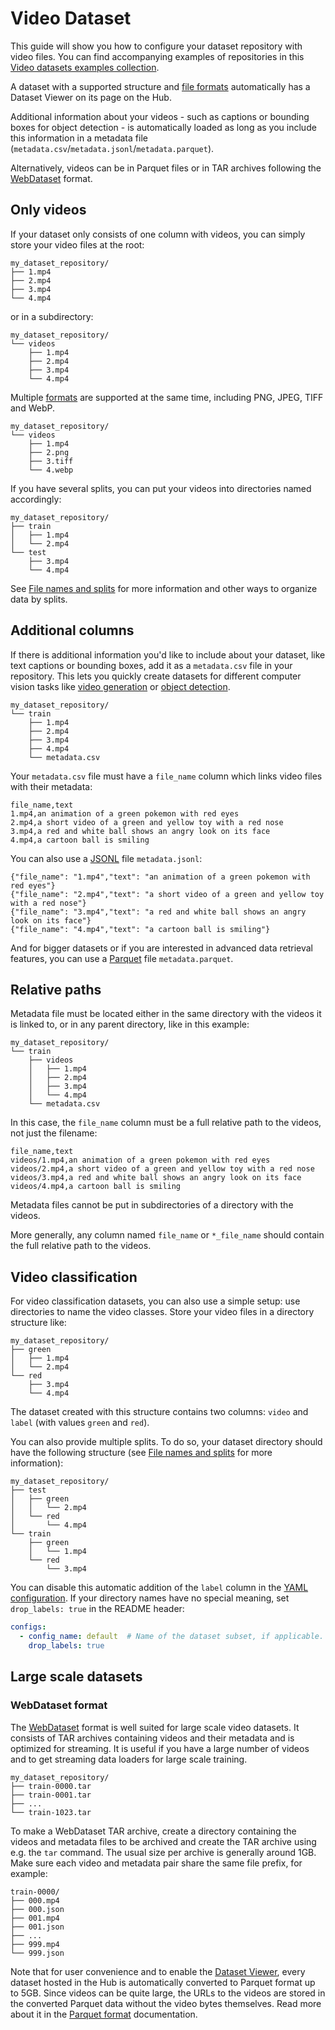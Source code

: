 # Video Dataset

This guide will show you how to configure your dataset repository with video files. You can find accompanying examples of repositories in this [Video datasets examples collection](https://huggingface.co/collections/datasets-examples/video-dataset-6568e7cf28639db76eb92d65).

A dataset with a supported structure and [file formats](./datasets-adding#file-formats) automatically has a Dataset Viewer on its page on the Hub.

Additional information about your videos - such as captions or bounding boxes for object detection - is automatically loaded as long as you include this information in a metadata file (`metadata.csv`/`metadata.jsonl`/`metadata.parquet`).

Alternatively, videos can be in Parquet files or in TAR archives following the [WebDataset](https://github.com/webdataset/webdataset) format.


## Only videos

If your dataset only consists of one column with videos, you can simply store your video files at the root:

```
my_dataset_repository/
├── 1.mp4
├── 2.mp4
├── 3.mp4
└── 4.mp4
```

or in a subdirectory:

```
my_dataset_repository/
└── videos
    ├── 1.mp4
    ├── 2.mp4
    ├── 3.mp4
    └── 4.mp4
```

Multiple [formats](./datasets-adding#file-formats) are supported at the same time, including PNG, JPEG, TIFF and WebP.

```
my_dataset_repository/
└── videos
    ├── 1.mp4
    ├── 2.png
    ├── 3.tiff
    └── 4.webp
```

If you have several splits, you can put your videos into directories named accordingly: 

```
my_dataset_repository/
├── train
│   ├── 1.mp4
│   └── 2.mp4
└── test
    ├── 3.mp4
    └── 4.mp4
```

See [File names and splits](./datasets-file-names-and-splits) for more information and other ways to organize data by splits.

## Additional columns

If there is additional information you'd like to include about your dataset, like text captions or bounding boxes, add it as a `metadata.csv` file in your repository. This lets you quickly create datasets for different computer vision tasks like [video generation](https://huggingface.co/tasks/text-to-video) or [object detection](https://huggingface.co/tasks/object-detection).

```
my_dataset_repository/
└── train
    ├── 1.mp4
    ├── 2.mp4
    ├── 3.mp4
    ├── 4.mp4
    └── metadata.csv
```

Your `metadata.csv` file must have a `file_name` column which links video files with their metadata:

```csv
file_name,text
1.mp4,an animation of a green pokemon with red eyes
2.mp4,a short video of a green and yellow toy with a red nose
3.mp4,a red and white ball shows an angry look on its face
4.mp4,a cartoon ball is smiling
```

You can also use a [JSONL](https://jsonlines.org/) file `metadata.jsonl`:

```jsonl
{"file_name": "1.mp4","text": "an animation of a green pokemon with red eyes"}
{"file_name": "2.mp4","text": "a short video of a green and yellow toy with a red nose"}
{"file_name": "3.mp4","text": "a red and white ball shows an angry look on its face"}
{"file_name": "4.mp4","text": "a cartoon ball is smiling"}
```

And for bigger datasets or if you are interested in advanced data retrieval features, you can use a [Parquet](https://parquet.apache.org/) file `metadata.parquet`.

## Relative paths

Metadata file must be located either in the same directory with the videos it is linked to, or in any parent directory, like in this example: 

```
my_dataset_repository/
└── train
    ├── videos
    │   ├── 1.mp4
    │   ├── 2.mp4
    │   ├── 3.mp4
    │   └── 4.mp4
    └── metadata.csv
```

In this case, the `file_name` column must be a full relative path to the videos, not just the filename:

```csv
file_name,text
videos/1.mp4,an animation of a green pokemon with red eyes
videos/2.mp4,a short video of a green and yellow toy with a red nose
videos/3.mp4,a red and white ball shows an angry look on its face
videos/4.mp4,a cartoon ball is smiling
```

Metadata files cannot be put in subdirectories of a directory with the videos.

More generally, any column named `file_name` or `*_file_name` should contain the full relative path to the videos.

## Video classification

For video classification datasets, you can also use a simple setup: use directories to name the video classes. Store your video files in a directory structure like:

```
my_dataset_repository/
├── green
│   ├── 1.mp4
│   └── 2.mp4
└── red
    ├── 3.mp4
    └── 4.mp4
```

The dataset created with this structure contains two columns: `video` and `label` (with values `green` and `red`).

You can also provide multiple splits. To do so, your dataset directory should have the following structure (see [File names and splits](./datasets-file-names-and-splits) for more information):

```
my_dataset_repository/
├── test
│   ├── green
│   │   └── 2.mp4
│   └── red
│       └── 4.mp4
└── train
    ├── green
    │   └── 1.mp4
    └── red
        └── 3.mp4
```

You can disable this automatic addition of the `label` column in the [YAML configuration](./datasets-manual-configuration). If your directory names have no special meaning, set `drop_labels: true` in the README header:

```yaml
configs:
  - config_name: default  # Name of the dataset subset, if applicable.
    drop_labels: true
```

## Large scale datasets

### WebDataset format

The [WebDataset](./datasets-webdataset) format is well suited for large scale video datasets.
It consists of TAR archives containing videos and their metadata and is optimized for streaming. It is useful if you have a large number of videos and to get streaming data loaders for large scale training.

```
my_dataset_repository/
├── train-0000.tar
├── train-0001.tar
├── ...
└── train-1023.tar
```

To make a WebDataset TAR archive, create a directory containing the videos and metadata files to be archived and create the TAR archive using e.g. the `tar` command.
The usual size per archive is generally around 1GB.
Make sure each video and metadata pair share the same file prefix, for example:

```
train-0000/
├── 000.mp4
├── 000.json
├── 001.mp4
├── 001.json
├── ...
├── 999.mp4
└── 999.json
```

Note that for user convenience and to enable the [Dataset Viewer](./datasets-viewer), every dataset hosted in the Hub is automatically converted to Parquet format up to 5GB. Since videos can be quite large, the URLs to the videos are stored in the converted Parquet data without the video bytes themselves. Read more about it in the [Parquet format](./datasets-viewer#access-the-parquet-files) documentation.
